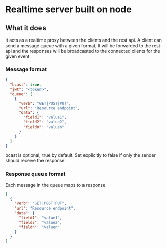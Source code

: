 # Realtime server built on node

## What it does

It acts as a realtime proxy between the clients and the rest api.
A client can send a message queue with a given format, It will be forwarded to the rest-api and the responses will be broadcasted to the connected clients for the given event.

### Message format

```json
{
  "bcast": true,
  "jwt": "<token>",
  "queue": [
    {
      "verb": "GET|POST|PUT",
      "url": "Resource endpoint",
      "data": {
        "field1": "value1",
        "field2": "value2",
        "fieldn": "valuen"
      }
    }
  ]
}
```
bcast is optional, true by default. Set explicitly to false if only the sender should receive the response.

### Response queue format

Each message in the queue maps to a response

```json
[
  {
    "verb": "GET|POST|PUT",
    "url": "Resource endpoint",
    "data": {
      "field1": "value1",
      "field2": "value2",
      "fieldn": "valuen"
    }
  }
]
```